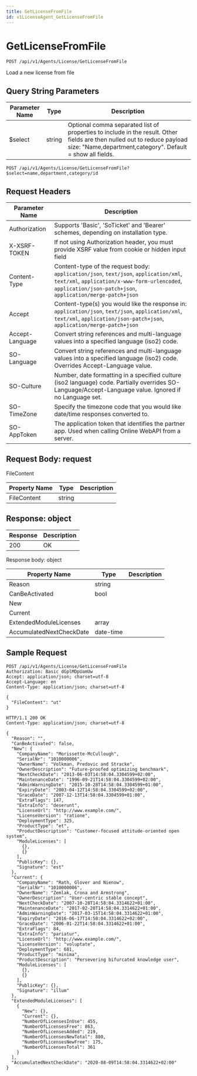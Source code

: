 ```yaml
---
title: GetLicenseFromFile
id: v1LicenseAgent_GetLicenseFromFile
---
```


# GetLicenseFromFile

```http
POST /api/v1/Agents/License/GetLicenseFromFile
```

Load a new license from file







## Query String Parameters

| Parameter Name | Type |  Description |
|----------------|------|--------------|
| $select | string |  Optional comma separated list of properties to include in the result. Other fields are then nulled out to reduce payload size: "Name,department,category". Default = show all fields. |

```http
POST /api/v1/Agents/License/GetLicenseFromFile?$select=name,department,category/id
```


## Request Headers

| Parameter Name | Description |
|----------------|-------------|
| Authorization  | Supports 'Basic', 'SoTicket' and 'Bearer' schemes, depending on installation type. |
| X-XSRF-TOKEN   | If not using Authorization header, you must provide XSRF value from cookie or hidden input field |
| Content-Type | Content-type of the request body: `application/json`, `text/json`, `application/xml`, `text/xml`, `application/x-www-form-urlencoded`, `application/json-patch+json`, `application/merge-patch+json` |
| Accept         | Content-type(s) you would like the response in: `application/json`, `text/json`, `application/xml`, `text/xml`, `application/json-patch+json`, `application/merge-patch+json` |
| Accept-Language | Convert string references and multi-language values into a specified language (iso2) code. |
| SO-Language | Convert string references and multi-language values into a specified language (iso2) code. Overrides Accept-Language value. |
| SO-Culture | Number, date formatting in a specified culture (iso2 language) code. Partially overrides SO-Language/Accept-Language value. Ignored if no Language set. |
| SO-TimeZone | Specify the timezone code that you would like date/time responses converted to. |
| SO-AppToken | The application token that identifies the partner app. Used when calling Online WebAPI from a server. |

## Request Body: request  

FileContent 

| Property Name | Type |  Description |
|----------------|------|--------------|
| FileContent | string |  |


## Response: object



| Response | Description |
|----------------|-------------|
| 200 | OK |

Response body: object

| Property Name | Type |  Description |
|----------------|------|--------------|
| Reason | string |  |
| CanBeActivated | bool |  |
| New |  |  |
| Current |  |  |
| ExtendedModuleLicenses | array |  |
| AccumulatedNextCheckDate | date-time |  |

## Sample Request

```http!
POST /api/v1/Agents/License/GetLicenseFromFile
Authorization: Basic dGplMDpUamUw
Accept: application/json; charset=utf-8
Accept-Language: en
Content-Type: application/json; charset=utf-8

{
  "FileContent": "ut"
}
```

```http_
HTTP/1.1 200 OK
Content-Type: application/json; charset=utf-8

{
  "Reason": "",
  "CanBeActivated": false,
  "New": {
    "CompanyName": "Morissette-McCullough",
    "SerialNr": "1010000006",
    "OwnerName": "Volkman, Predovic and Stracke",
    "OwnerDescription": "Future-proofed optimizing benchmark",
    "NextCheckDate": "2013-06-03T14:58:04.3304599+02:00",
    "MaintenanceDate": "1996-09-21T14:58:04.3304599+02:00",
    "AdminWarningDate": "2015-10-28T14:58:04.3304599+01:00",
    "ExpiryDate": "2003-04-12T14:58:04.3304599+02:00",
    "GraceDate": "2007-12-13T14:58:04.3304599+01:00",
    "ExtraFlags": 147,
    "ExtraInfo": "deserunt",
    "LicenseUrl": "http://www.example.com/",
    "LicenseVersion": "ratione",
    "DeploymentType": 325,
    "ProductType": "et",
    "ProductDescription": "Customer-focused attitude-oriented open system",
    "ModuleLicenses": [
      {},
      {}
    ],
    "PublicKey": {},
    "Signature": "est"
  },
  "Current": {
    "CompanyName": "Rath, Glover and Nienow",
    "SerialNr": "1010000006",
    "OwnerName": "Zemlak, Crona and Armstrong",
    "OwnerDescription": "User-centric stable concept",
    "NextCheckDate": "2007-10-28T14:58:04.3314622+01:00",
    "MaintenanceDate": "2017-02-20T14:58:04.3314622+01:00",
    "AdminWarningDate": "2017-03-15T14:58:04.3314622+01:00",
    "ExpiryDate": "2016-06-17T14:58:04.3314622+02:00",
    "GraceDate": "2006-01-22T14:58:04.3314622+01:00",
    "ExtraFlags": 84,
    "ExtraInfo": "pariatur",
    "LicenseUrl": "http://www.example.com/",
    "LicenseVersion": "voluptate",
    "DeploymentType": 681,
    "ProductType": "minima",
    "ProductDescription": "Persevering bifurcated knowledge user",
    "ModuleLicenses": [
      {},
      {}
    ],
    "PublicKey": {},
    "Signature": "illum"
  },
  "ExtendedModuleLicenses": [
    {
      "New": {},
      "Current": {},
      "NumberOfLicensesInUse": 455,
      "NumberOfLicensesFree": 863,
      "NumberOfLicensesAdded": 219,
      "NumberOfLicensesNewTotal": 880,
      "NumberOfLicensesNewFree": 175,
      "NumberOfLicensesTotal": 361
    }
  ],
  "AccumulatedNextCheckDate": "2020-08-09T14:58:04.3314622+02:00"
}
```